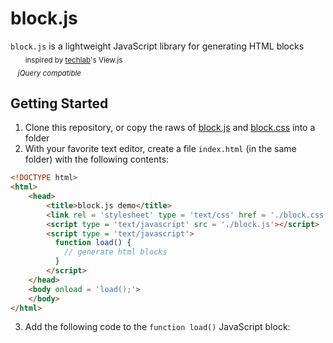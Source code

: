 # block.js
`block.js` is a lightweight JavaScript library for generating HTML blocks  
&nbsp;&nbsp;&nbsp;&nbsp;&nbsp;&nbsp;<sub>inspired by [techlab](https://github.com/techlabeducation)'s View.js</sub>  
&nbsp;&nbsp;&nbsp;<sub>*jQuery compatible*</sub>

## Getting Started
1. Clone this repository, or copy the raws of [block.js](https://cdn.rawgit.com/anuvgupta/block.js/master/block.js) and [block.css](https://cdn.rawgit.com/anuvgupta/block.js/master/block.css) into a folder
2. With your favorite text editor, create a file `index.html` (in the same folder) with the following contents:
```html
<!DOCTYPE html>
<html>
    <head>
        <title>block.js demo</title>
        <link rel = 'stylesheet' type = 'text/css' href = './block.css'>
        <script type = 'text/javascript' src = './block.js'></script>
        <script type = 'text/javascript'>
          function load() {
            // generate html blocks
          }
        </script>
    </head>
    <body onload = 'load();'>
    </body>
</html>
```
3. Add the following code to the `function load()` JavaScript block:
```javascript

```
